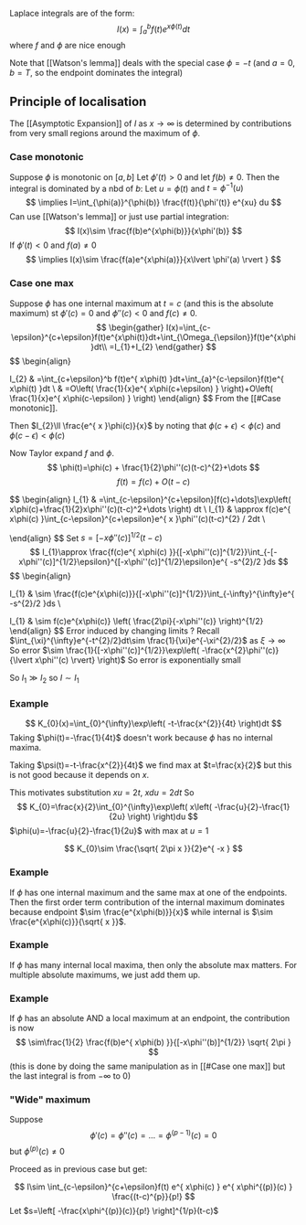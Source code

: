 Laplace integrals are of the form:
$$
I(x)=\int_{a}^b f(t)e^{x\phi(t)}dt
$$
where $f$ and $\phi$ are nice enough

Note that [[Watson's lemma]] deals with the special case $\phi=-t$ (and $a=0$, $b=T$, so the endpoint dominates the integral)

## Principle of localisation
The [[Asymptotic Expansion]] of $I$ as $x\to \infty$ is determined by contributions from very small regions around the maximum of $\phi$.

### Case monotonic
Suppose $\phi$ is monotonic on $[a,b]$
Let $\phi'(t)>0$ and let $f(b)\neq 0$.
Then the integral is dominated by a nbd of $b$:
Let $u=\phi(t)$ and $t=\phi ^{-1}(u)$
$$
\implies I=\int_{\phi(a)}^{\phi(b)} \frac{f(t)}{\phi'(t)} e^{xu} du
$$
Can use [[Watson's lemma]] or just use partial integration:
$$
I(x)\sim \frac{f(b)e^{x\phi(b)}}{x\phi'(b)}
$$
If $\phi'(t)<0$ and $f(a)\neq 0$ 
$$
\implies I(x)\sim  \frac{f(a)e^{x\phi(a)}}{x\lvert \phi'(a) \rvert }
$$
### Case one max
Suppose $\phi$ has one internal maximum at $t=c$ (and this is the absolute maximum) st $\phi'(c)=0$ and $\phi''(c)<0$ and $f(c)\neq 0$.
$$
\begin{gather}
I(x)=\int_{c-\epsilon}^{c+\epsilon}f(t)e^{x\phi(t)}dt+\int_{\Omega_{\epsilon}}f(t)e^{x\phi}dt\\
=I_{1}+I_{2}
\end{gather}
$$
$$
\begin{align}

I_{2} & =\int_{c+\epsilon}^b f(t)e^{ x\phi(t) }dt+\int_{a}^{c-\epsilon}f(t)e^{ x\phi(t) }dt \\
 & =O\left( \frac{1}{x}e^{ x\phi(c+\epsilon) } \right)+O\left( \frac{1}{x}e^{ x\phi(c-\epsilon) } \right)
\end{align}
$$
From the [[#Case monotonic]].

Then $I_{2}\ll \frac{e^{ x }\phi(c)}{x}$ by noting that $\phi(c+\epsilon)<\phi(c)$ and $\phi(c-\epsilon)<\phi(c)$

Now Taylor expand $f$ and $\phi$.
$$
\phi(t)=\phi(c) + \frac{1}{2}\phi''(c)(t-c)^{2}+\dots
$$
$$
f(t)=f(c)+O(t-c)
$$

$$
\begin{align}
I_{1} & =\int_{c-\epsilon}^{c+\epsilon}[f(c)+\dots]\exp\left( x\phi(c)+\frac{1}{2}x\phi''(c)(t-c)^2+\dots \right) dt \\
I_{1} & \approx f(c)e^{ x\phi(c) }\int_{c-\epsilon}^{c+\epsilon}e^{ x }\phi''(c)(t-c)^{2} / 2dt \\

\end{align}
$$
Set $s=[-x\phi''(c)]^{1/2}(t-c)$
$$
I_{1}\approx \frac{f(c)e^{ x\phi(c) }}{[-x\phi''(c)]^{1/2}}\int_{-[-x\phi''(c)]^{1/2}\epsilon}^{[-x\phi''(c)]^{1/2}\epsilon}e^{ -s^{2}/2 }ds
$$
$$
\begin{align}

I_{1} & \sim \frac{f(c)e^{x\phi(c)}}{[-x\phi''(c)]^{1/2}}\int_{-\infty}^{\infty}e^{ -s^{2}/2 }ds \\

I_{1} & \sim f(c)e^{x\phi(c)} \left( \frac{2\pi}{-x\phi''(c)} \right)^{1/2}
\end{align}
$$
Error induced by changing limits ? 
Recall $\int_{\xi}^{\infty}e^{-t^{2}/2}dt\sim \frac{1}{\xi}e^{-\xi^{2}/2}$ as $\xi\to \infty$
So error $\sim \frac{1}{[-x\phi''(c)]^{1/2}}\exp\left( -\frac{x^{2}\phi''(c)}{\lvert x\phi''(c) \rvert} \right)$
So error is exponentially small

So $I_{1}\gg I_{2}$ so $I\sim I_{1}$

### Example
$$
K_{0}(x)=\int_{0}^{\infty}\exp\left( -t-\frac{x^{2}}{4t} \right)dt
$$
Taking $\phi(t)=-\frac{1}{4t}$ doesn't work because $\phi$ has no internal maxima.

Taking $\psi(t)=-t-\frac{x^{2}}{4t}$ we find max at $t=\frac{x}{2}$ but this is not good because it depends on $x$.

This motivates substitution $xu=2t$, $xdu=2dt$
So
$$
K_{0}=\frac{x}{2}\int_{0}^{\infty}\exp\left( x\left( -\frac{u}{2}-\frac{1}{2u} \right) \right)du
$$
$\phi(u)=-\frac{u}{2}-\frac{1}{2u}$ with max at $u=1$

$$
K_{0}\sim \frac{\sqrt{ 2\pi x }}{2}e^{ -x }
$$
### Example
If $\phi$ has one internal maximum and the same max at one of the endpoints.
Then the first order term contribution of the internal maximum dominates because endpoint $\sim \frac{e^{x\phi(b)}}{x}$ while internal is $\sim \frac{e^{x\phi(c)}}{\sqrt{ x }}$.

### Example
If $\phi$ has many internal local maxima, then only the absolute max matters. For multiple absolute maximums, we just add them up.

### Example
If $\phi$ has an absolute AND a local maximum at an endpoint, the contribution is now 
$$
\sim\frac{1}{2} \frac{f(b)e^{ x\phi(b) }}{[-x\phi''(b)]^{1/2}} \sqrt{ 2\pi }
$$
(this is done by doing the same manipulation as in [[#Case one max]] but the last integral is from $-\infty$ to $0$)

### "Wide" maximum
Suppose 
$$
\phi'(c)=\phi''(c)=\dots=\phi^{(p-1)}(c)=0
$$
but $\phi^{(p)}(c)\neq 0$

Proceed as in previous case but get:

$$
I\sim \int_{c-\epsilon}^{c+\epsilon}f(t) e^{ x\phi(c) } e^{ x\phi^{(p)}(c) } \frac{(t-c)^{p}}{p!}
$$
Let $s=\left[ -\frac{x\phi^{(p)}(c)}{p!} \right]^{1/p}(t-c)$
